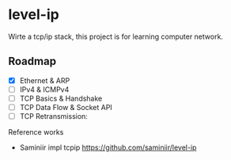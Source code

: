 # level-ip
Wirte a tcp/ip stack, this project is for learning computer network.

## Roadmap
- [X] Ethernet & ARP
- [ ] IPv4 & ICMPv4
- [ ] TCP Basics & Handshake
- [ ] TCP Data Flow & Socket API
- [ ] TCP Retransmission:

Reference works
- Saminiir impl tcpip https://github.com/saminiir/level-ip
